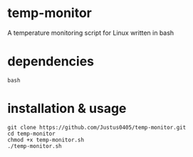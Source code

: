 # temp-monitor
A temperature monitoring script for Linux written in bash

# dependencies
```shell
bash
```

# installation & usage
```shell
git clone https://github.com/Justus0405/temp-monitor.git
cd temp-monitor
chmod +x temp-monitor.sh
./temp-monitor.sh
```
